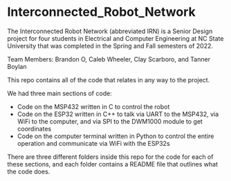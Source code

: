 # Interconnected_Robot_Network
The Interconnected Robot Network (abbreviated IRN) is a Senior Design project for four students in Electrical and Computer Engineering at NC State University that was completed in the Spring and Fall semesters of 2022.

Team Members: Brandon O, Caleb Wheeler, Clay Scarboro, and Tanner Boylan

This repo contains all of the code that relates in any way to the project.

We had three main sections of code:
- Code on the MSP432 written in C to control the robot
- Code on the ESP32 written in C++ to talk via UART to the MSP432, via WiFi to the computer, and via SPI to the DWM1000 module to get coordinates
- Code on the computer terminal written in Python to control the entire operation and communicate via WiFi with the ESP32s

There are three different folders inside this repo for the code for each of these sections, and each folder contains a README file that outlines what the code does.
